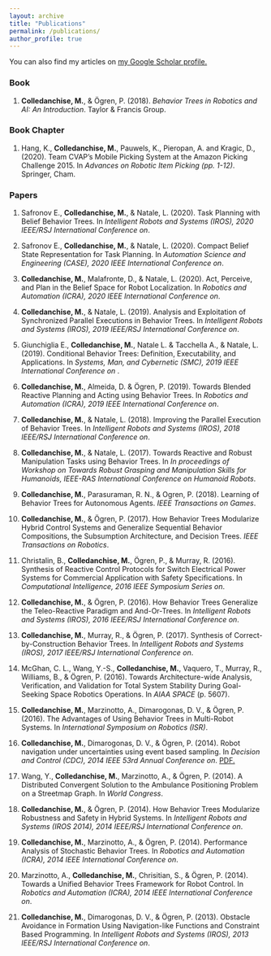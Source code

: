 ```yaml
---
layout: archive
title: "Publications"
permalink: /publications/
author_profile: true
---
```


<p>You can also find my articles on <u><a href="https://scholar.google.it/citations?user=Wo1eKDoAAAAJ&hl=it" target="_blank" >my Google Scholar profile</a>.</u></p>

### Book
1. **Colledanchise, M.**, &amp; Ögren, P. (2018). <i>Behavior Trees in Robotics and AI: An Introduction</i>. Taylor &amp; Francis Group.
 
 
### Book Chapter
1. Hang, K., **Colledanchise, M.**, Pauwels, K., Pieropan, A. and Kragic, D., (2020). Team CVAP’s Mobile Picking System at the Amazon Picking Challenge 2015. In <i> Advances on Robotic Item Picking (pp. 1-12)</i>. Springer, Cham.
  
### Papers

1. Safronov E., **Colledanchise, M.**, &amp; Natale, L. (2020). Task Planning with Belief Behavior Trees. In <i>Intelligent Robots and Systems (IROS), 2020 IEEE/RSJ International Conference on</i>.

1. Safronov E., **Colledanchise, M.**, &amp; Natale, L. (2020). Compact Belief State Representation for Task Planning. In <i>Automation Science and Engineering (CASE), 2020 IEEE International Conference on</i>.

1. **Colledanchise, M.**, Malafronte, D., &amp; Natale, L. (2020). Act, Perceive, and Plan in the Belief Space for Robot Localization. In <i>Robotics and Automation (ICRA), 2020 IEEE International Conference on</i>.

1. **Colledanchise, M.**, &amp; Natale, L. (2019). Analysis and Exploitation of Synchronized Parallel Executions in Behavior Trees. In <i>Intelligent Robots and Systems (IROS), 2019 IEEE/RSJ International Conference on</i>.

1. Giunchiglia E., **Colledanchise, M.**, Natale L. &amp; Tacchella A., &amp; Natale, L. (2019). Conditional Behavior Trees: Definition, Executability, and Applications. In <i>Systems, Man, and Cybernetic (SMC), 2019 IEEE International Conference on </i>.

1. **Colledanchise, M.**, Almeida, D. &amp; Ögren, P. (2019). Towards Blended Reactive Planning and Acting using Behavior Trees. In <i>Robotics and Automation (ICRA), 2019 IEEE International Conference on</i>.

1. **Colledanchise, M.**, &amp; Natale, L. (2018). Improving the Parallel Execution of Behavior Trees. In <i>Intelligent Robots and Systems (IROS), 2018 IEEE/RSJ International Conference on</i>.

1. **Colledanchise, M.**, &amp; Natale, L. (2017). Towards Reactive and Robust Manipulation Tasks using Behavior Trees. In <i>In proceedings of Workshop on Towards Robust Grasping and Manipulation Skills for Humanoids, IEEE-RAS International Conference on Humanoid Robots</i>.

1. **Colledanchise, M.**, Parasuraman, R. N., &amp; Ogren, P. (2018). Learning of Behavior Trees for Autonomous Agents. <i>IEEE Transactions on Games</i>.

1. **Colledanchise, M.**, &amp; Ögren, P. (2017). How Behavior Trees Modularize Hybrid Control Systems and Generalize Sequential Behavior Compositions, the Subsumption  Architecture, and Decision Trees. <i>IEEE Transactions on Robotics</i>.

1. Christalin, B., **Colledanchise, M.**, Ögren, P., &amp; Murray, R. (2016). Synthesis of Reactive Control Protocols for Switch Electrical Power Systems for Commercial Application with Safety Specifications. In <i>Computational Intelligence, 2016 IEEE Symposium Series on</i>.

1. **Colledanchise, M.**, &amp; Ögren, P. (2016). How Behavior Trees Generalize the Teleo-Reactive Paradigm and And-Or-Trees. In <i>Intelligent Robots and Systems (IROS), 2016 IEEE/RSJ International Conference on</i>.

1. **Colledanchise, M.**, Murray, R., &amp; Ögren, P. (2017). Synthesis of Correct-by-Construction Behavior Trees. In <i>Intelligent Robots and Systems (IROS), 2017 IEEE/RSJ International Conference on</i>.

1. McGhan, C. L., Wang, Y.-S., **Colledanchise, M.**, Vaquero, T., Murray, R., Williams, B., &amp; Ögren, P. (2016). Towards Architecture-wide Analysis, Verification, and Validation for Total System Stability During Goal-Seeking Space Robotics Operations. In <i>AIAA SPACE</i> (p. 5607).

1. **Colledanchise, M.**, Marzinotto, A., Dimarogonas, D. V., &amp; Ögren, P. (2016). The Advantages of Using Behavior Trees in Multi-Robot Systems. In <i>International Symposium on Robotics (ISR)</i>.

1. **Colledanchise, M.**, Dimarogonas, D. V., &amp; Ögren, P. (2014). Robot navigation under uncertainties using event based sampling. In <i>Decision and Control (CDC), 2014 IEEE 53rd Annual Conference on</i>. <a href="https://github.com/miccol/miccol.github.io/blob/master/files/CDC14.pdf" target="_blank">PDF.</a>

1. Wang, Y., **Colledanchise, M.**, Marzinotto, A., &amp; Ögren, P. (2014). A Distributed Convergent Solution to the Ambulance Positioning Problem on a Streetmap Graph. In <i>World Congress</i>.

1. **Colledanchise, M.**, &amp; Ögren, P. (2014). How Behavior Trees Modularize Robustness and Safety in Hybrid Systems. In <i>Intelligent Robots and Systems (IROS 2014), 2014 IEEE/RSJ International Conference on</i>.

1. **Colledanchise, M.**, Marzinotto, A., &amp; Ögren, P. (2014). Performance Analysis of Stochastic Behavior Trees. In <i>Robotics and Automation (ICRA), 2014 IEEE International Conference on</i>.

1. Marzinotto, A., **Colledanchise, M.**, Chrisitian, S., &amp; Ögren, P. (2014). Towards a Unified Behavior Trees Framework for Robot Control. In <i>Robotics and Automation (ICRA), 2014 IEEE International Conference on</i>.

1. **Colledanchise, M.**, Dimarogonas, D. V., &amp; Ögren, P. (2013). Obstacle Avoidance in Formation Using Navigation-like Functions and Constraint Based Programming. In <i>Intelligent Robots and Systems (IROS), 2013 IEEE/RSJ  International Conference on</i>.






